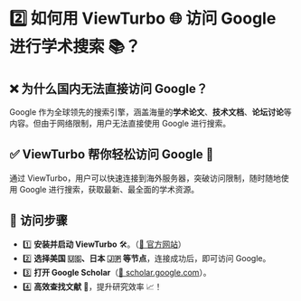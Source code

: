 # 2️⃣ 如何用 ViewTurbo 🌐 访问 Google 进行学术搜索 📚？

## ❌ 为什么国内无法直接访问 Google？
Google 作为全球领先的搜索引擎，涵盖海量的**学术论文**、**技术文档**、**论坛讨论**等内容。但由于网络限制，用户无法直接使用 Google 进行搜索。

## ✅ ViewTurbo 帮你轻松访问 Google 🎯
通过 ViewTurbo，用户可以快速连接到海外服务器，突破访问限制，随时随地使用 Google 进行搜索，获取最新、最全面的学术资源。

## 📖 访问步骤
- 1️⃣ **安装并启动 ViewTurbo** 🛠️。（[🔗 官方网站](https://viewturbo.github.io/web/)）
- 2️⃣ **选择美国 🇺🇸、日本 🇯🇵 等节点**，连接成功后，即可访问 Google。
- 3️⃣ **打开 Google Scholar**（[🔗 scholar.google.com](https://scholar.google.com)）。
- 4️⃣ **高效查找文献** 📑，提升研究效率 📈！

